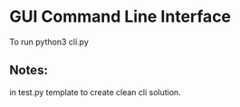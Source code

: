 # GUI Command Line Interface

To run python3 cli.py

## Notes:

in test.py template to create clean cli solution.